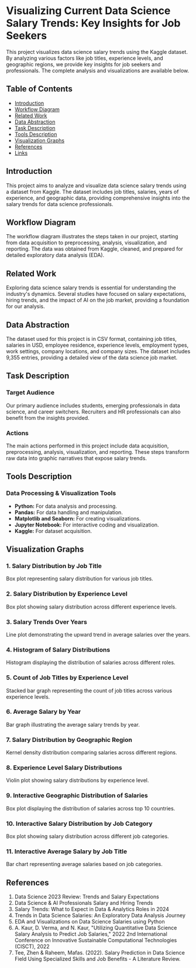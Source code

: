 # Visualizing Current Data Science Salary Trends: Key Insights for Job Seekers

This project visualizes data science salary trends using the Kaggle dataset. By analyzing various factors like job titles, experience levels, and geographic regions, we provide key insights for job seekers and professionals. The complete analysis and visualizations are available below.

## Table of Contents

- [Introduction](#introduction)
- [Workflow Diagram](#workflow-diagram)
- [Related Work](#related-work)
- [Data Abstraction](#data-abstraction)
- [Task Description](#task-description)
- [Tools Description](#tools-description)
- [Visualization Graphs](#visualization-graphs)
- [References](#references)
- [Links](#links)

## Introduction

This project aims to analyze and visualize data science salary trends using a dataset from Kaggle. The dataset includes job titles, salaries, years of experience, and geographic data, providing comprehensive insights into the salary trends for data science professionals.

## Workflow Diagram

The workflow diagram illustrates the steps taken in our project, starting from data acquisition to preprocessing, analysis, visualization, and reporting. The data was obtained from Kaggle, cleaned, and prepared for detailed exploratory data analysis (EDA).

## Related Work

Exploring data science salary trends is essential for understanding the industry's dynamics. Several studies have focused on salary expectations, hiring trends, and the impact of AI on the job market, providing a foundation for our analysis.

## Data Abstraction

The dataset used for this project is in CSV format, containing job titles, salaries in USD, employee residence, experience levels, employment types, work settings, company locations, and company sizes. The dataset includes 9,355 entries, providing a detailed view of the data science job market.

## Task Description

### Target Audience

Our primary audience includes students, emerging professionals in data science, and career switchers. Recruiters and HR professionals can also benefit from the insights provided.

### Actions

The main actions performed in this project include data acquisition, preprocessing, analysis, visualization, and reporting. These steps transform raw data into graphic narratives that expose salary trends.

## Tools Description

### Data Processing & Visualization Tools

- **Python:** For data analysis and processing.
- **Pandas:** For data handling and manipulation.
- **Matplotlib and Seaborn:** For creating visualizations.
- **Jupyter Notebook:** For interactive coding and visualization.
- **Kaggle:** For dataset acquisition.

## Visualization Graphs

### 1. Salary Distribution by Job Title
Box plot representing salary distribution for various job titles.

### 2. Salary Distribution by Experience Level
Box plot showing salary distribution across different experience levels.

### 3. Salary Trends Over Years
Line plot demonstrating the upward trend in average salaries over the years.

### 4. Histogram of Salary Distributions
Histogram displaying the distribution of salaries across different roles.

### 5. Count of Job Titles by Experience Level
Stacked bar graph representing the count of job titles across various experience levels.

### 6. Average Salary by Year
Bar graph illustrating the average salary trends by year.

### 7. Salary Distribution by Geographic Region
Kernel density distribution comparing salaries across different regions.

### 8. Experience Level Salary Distributions
Violin plot showing salary distributions by experience level.

### 9. Interactive Geographic Distribution of Salaries
Box plot displaying the distribution of salaries across top 10 countries.

### 10. Interactive Salary Distribution by Job Category
Box plot showing salary distribution across different job categories.

### 11. Interactive Average Salary by Job Title
Bar chart representing average salaries based on job categories.


## References
1. Data Science 2023 Review: Trends and Salary Expectations
2. Data Science & AI Professionals Salary and Hiring Trends
3. Salary Trends: What to Expect in Data & Analytics Roles in 2024
4. Trends in Data Science Salaries: An Exploratory Data Analysis Journey
5. EDA and Visualizations on Data Science Salaries using Python
6. A. Kaur, D. Verma, and N. Kaur, "Utilizing Quantitative Data Science Salary Analysis to Predict Job Salaries," 2022 2nd International Conference on Innovative Sustainable Computational Technologies (CISCT), 2022
7. Tee, Zhen & Raheem, Mafas. (2022). Salary Prediction in Data Science Field Using Specialized Skills and Job Benefits - A Literature Review.
